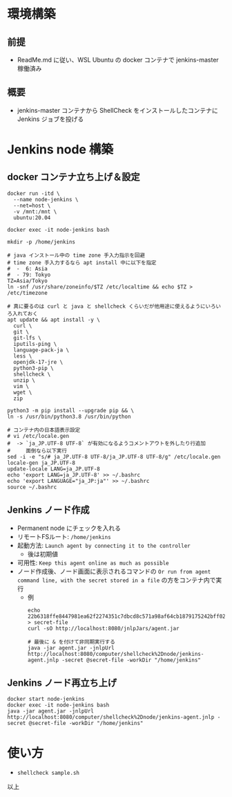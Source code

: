 # 環境構築
## 前提
- ReadMe.md に従い、WSL Ubuntu の docker コンテナで jenkins-master 稼働済み

## 概要
- jenkins-master コンテナから ShellCheck をインストールしたコンテナに Jenkins ジョブを投げる

# Jenkins node 構築
## docker コンテナ立ち上げ＆設定
```
docker run -itd \
  --name node-jenkins \
  --net=host \
  -v /mnt:/mnt \
  ubuntu:20.04

docker exec -it node-jenkins bash

mkdir -p /home/jenkins

# java インストール中の time zone 手入力指示を回避
# time zone 手入力するなら apt install 中に以下を指定
#  -  6: Asia
#  - 79: Tokyo
TZ=Asia/Tokyo
ln -snf /usr/share/zoneinfo/$TZ /etc/localtime && echo $TZ > /etc/timezone

# 真に要るのは curl と java と shellcheck くらいだが他用途に使えるようにいろいろ入れておく
apt update && apt install -y \
  curl \
  git \
  git-lfs \
  iputils-ping \
  language-pack-ja \
  less \
  openjdk-17-jre \
  python3-pip \
  shellcheck \
  unzip \
  vim \
  wget \
  zip

python3 -m pip install --upgrade pip && \
ln -s /usr/bin/python3.8 /usr/bin/python

# コンテナ内の日本語表示設定
# vi /etc/locale.gen
#  -> `ja_JP.UTF-8 UTF-8` が有効になるようコメントアウトを外したり行追加
#     面倒なら以下実行
sed -i -e "s/# ja_JP.UTF-8 UTF-8/ja_JP.UTF-8 UTF-8/g" /etc/locale.gen
locale-gen ja_JP.UTF-8
update-locale LANG=ja_JP.UTF-8
echo 'export LANG=ja_JP.UTF-8' >> ~/.bashrc
echo 'export LANGUAGE="ja_JP:ja"' >> ~/.bashrc
source ~/.bashrc
```

## Jenkins ノード作成
- Permanent node にチェックを入れる
- リモートFSルート: `/home/jenkins`
- 起動方法: `Launch agent by connecting it to the controller`
  - 後は初期値
- 可用性: `Keep this agent online as much as possible`
- ノード作成後、ノード画面に表示されるコマンドの `Or run from agent command line, with the secret stored in a file` の方をコンテナ内で実行
  - 例
    ```
    echo 22b6318ffe8447981ea62f2274351c7dbcd8c571a98af64cb1879175242bff02 > secret-file
    curl -sO http://localhost:8080/jnlpJars/agent.jar

    # 最後に & を付けて非同期実行する
    java -jar agent.jar -jnlpUrl http://localhost:8080/computer/shellcheck%2Dnode/jenkins-agent.jnlp -secret @secret-file -workDir "/home/jenkins"
    ```

## Jenkins ノード再立ち上げ
```
docker start node-jenkins
docker exec -it node-jenkins bash
java -jar agent.jar -jnlpUrl http://localhost:8080/computer/shellcheck%2Dnode/jenkins-agent.jnlp -secret @secret-file -workDir "/home/jenkins"
```

# 使い方
- `shellcheck sample.sh`


以上
